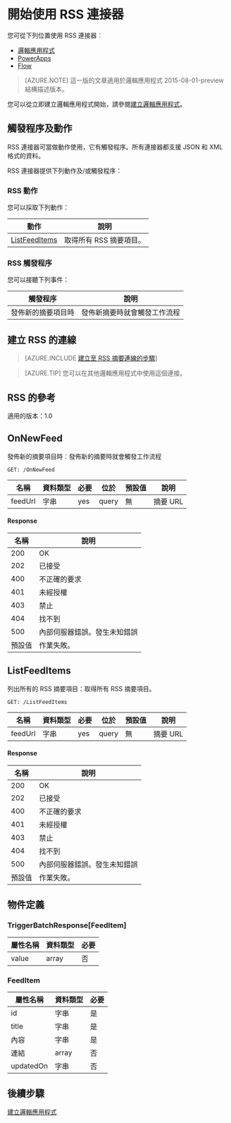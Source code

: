 <properties
pageTitle="RSS | Microsoft Azure"
description="使用 Azure App Service 建立邏輯應用程式。RSS 連接器可讓使用者發佈和擷取摘要項目。它也可讓使用者在新項目發佈到摘要中時觸發作業。"
services="app-servicelogic"	
documentationCenter=".net,nodejs,java" 	
authors="msftman"	
manager="erikre"	
editor=""
tags="connectors" />

<tags
ms.service="logic-apps"
ms.devlang="multiple"
ms.topic="article"
ms.tgt_pltfrm="na"
ms.workload="integration"
ms.date="05/17/2016"
ms.author="deonhe"/>

# 開始使用 RSS 連接器



您可從下列位置使用 RSS 連接器︰

- [邏輯應用程式](../app-service-logic/app-service-logic-what-are-logic-apps.md)
- [PowerApps](http://powerapps.microsoft.com)
- [Flow](http://flows.microsoft.com)

>[AZURE.NOTE] 這一版的文章適用於邏輯應用程式 2015-08-01-preview 結構描述版本。

您可以從立即建立邏輯應用程式開始，請參閱[建立邏輯應用程式](../app-service-logic/app-service-logic-create-a-logic-app.md)。

## 觸發程序及動作

RSS 連接器可當做動作使用，它有觸發程序。所有連接器都支援 JSON 和 XML 格式的資料。

 RSS 連接器提供下列動作及/或觸發程序：

### RSS 動作
您可以採取下列動作：

|動作|說明|
|--- | ---|
|[ListFeedItems](connectors-create-api-rss.md#listfeeditems)|取得所有 RSS 摘要項目。|
### RSS 觸發程序
您可以接聽下列事件：

|觸發程序 | 說明|
|--- | ---|
|發佈新的摘要項目時|發佈新摘要時就會觸發工作流程|


## 建立 RSS 的連線

>[AZURE.INCLUDE [建立至 RSS 摘要連線的步驟](../../includes/connectors-create-api-rss.md)]

>[AZURE.TIP] 您可以在其他邏輯應用程式中使用這個連接。

## RSS 的參考
適用的版本：1.0

## OnNewFeed
發佈新的摘要項目時︰發佈新的摘要時就會觸發工作流程

```GET: /OnNewFeed```

| 名稱| 資料類型|必要|位於|預設值|說明|
| ---|---|---|---|---|---|
|feedUrl|字串|yes|query|無|摘要 URL|

#### Response

|名稱|說明|
|---|---|
|200|OK|
|202|已接受|
|400|不正確的要求|
|401|未經授權|
|403|禁止|
|404|找不到|
|500|內部伺服器錯誤。發生未知錯誤|
|預設值|作業失敗。|


## ListFeedItems
列出所有的 RSS 摘要項目：取得所有 RSS 摘要項目。

```GET: /ListFeedItems```

| 名稱| 資料類型|必要|位於|預設值|說明|
| ---|---|---|---|---|---|
|feedUrl|字串|yes|query|無|摘要 URL|

#### Response

|名稱|說明|
|---|---|
|200|OK|
|202|已接受|
|400|不正確的要求|
|401|未經授權|
|403|禁止|
|404|找不到|
|500|內部伺服器錯誤。發生未知錯誤|
|預設值|作業失敗。|


## 物件定義 

### TriggerBatchResponse[FeedItem]


| 屬性名稱 | 資料類型 | 必要 |
|---|---|---|
|value|array|否 |



### FeedItem


| 屬性名稱 | 資料類型 | 必要 |
|---|---|---|
|id|字串|是 |
|title|字串|是 |
|內容|字串|是 |
|連結|array|否 |
|updatedOn|字串|否 |


## 後續步驟
[建立邏輯應用程式](../app-service-logic/app-service-logic-create-a-logic-app.md)

<!---HONumber=AcomDC_0727_2016-->